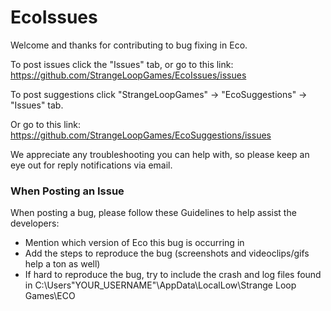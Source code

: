 # EcoIssues

Welcome and thanks for contributing to bug fixing in Eco.

To post issues click the "Issues" tab, or go to this link: https://github.com/StrangeLoopGames/EcoIssues/issues

To post suggestions click "StrangeLoopGames" -> "EcoSuggestions" -> "Issues" tab.     

Or go to this link: https://github.com/StrangeLoopGames/EcoSuggestions/issues

We appreciate any troubleshooting you can help with, so please keep an eye out for reply notifications via email.

### When Posting an Issue

When posting a bug, please follow these Guidelines to help assist the developers:
- Mention which version of Eco this bug is occurring in
- Add the steps to reproduce the bug (screenshots and videoclips/gifs help a ton as well)
- If hard to reproduce the bug, try to include the crash and log files found in C:\Users\"YOUR_USERNAME"\AppData\LocalLow\Strange Loop Games\ECO
